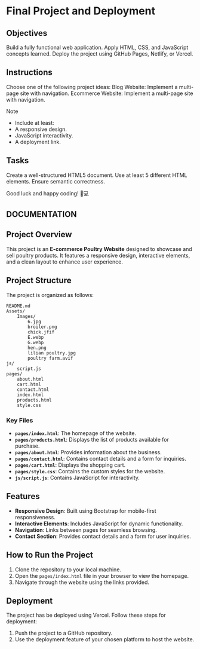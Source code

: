# Final Project and Deployment

## Objectives
Build a fully functional web application.
Apply HTML, CSS, and JavaScript concepts learned.
Deploy the project using GitHub Pages, Netlify, or Vercel.

## Instructions
Choose one of the following project ideas:
Blog Website: Implement a multi-page site with navigation.
Ecommerce Website: Implement a multi-page site with navigation.

>[!NOTE]
> - Include at least:
> - A responsive design.
> - JavaScript interactivity.
> - A deployment link.

## Tasks

Create a well-structured HTML5 document.
Use at least 5 different HTML elements.
Ensure semantic correctness.

Good luck and happy coding! 🚀💻


## DOCUMENTATION

## Project Overview
This project is an **E-commerce Poultry Website** designed to showcase and sell poultry products. It features a responsive design, interactive elements, and a clean layout to enhance user experience.

## Project Structure
The project is organized as follows:

```
README.md
Assets/
    Images/
        6.jpg
        broiler.png
        chick.jfif
        E.webp
        G.webp
        hen.png
        lilian poultry.jpg
        poultry farm.avif
js/
    script.js
pages/
    about.html
    cart.html
    contact.html
    index.html
    products.html
    style.css
```

### Key Files
- **`pages/index.html`**: The homepage of the website.
- **`pages/products.html`**: Displays the list of products available for purchase.
- **`pages/about.html`**: Provides information about the business.
- **`pages/contact.html`**: Contains contact details and a form for inquiries.
- **`pages/cart.html`**: Displays the shopping cart.
- **`pages/style.css`**: Contains the custom styles for the website.
- **`js/script.js`**: Contains JavaScript for interactivity.

## Features
- **Responsive Design**: Built using Bootstrap for mobile-first responsiveness.
- **Interactive Elements**: Includes JavaScript for dynamic functionality.
- **Navigation**: Links between pages for seamless browsing.
- **Contact Section**: Provides contact details and a form for user inquiries.

## How to Run the Project
1. Clone the repository to your local machine.
2. Open the `pages/index.html` file in your browser to view the homepage.
3. Navigate through the website using the links provided.

## Deployment
The project has be deployed using Vercel. Follow these steps for deployment:
1. Push the project to a GitHub repository.
2. Use the deployment feature of your chosen platform to host the website.

